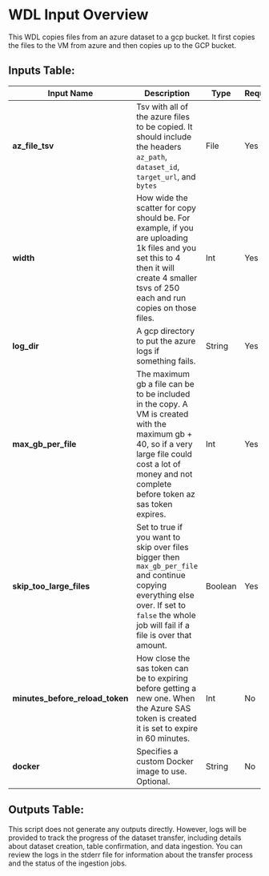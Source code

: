 # WDL Input Overview

This WDL copies files from an azure dataset to a gcp bucket. It first copies the files to the VM from azure and then copies up to the GCP bucket.

## Inputs Table:
| Input Name                      | Description                                                                                                                                                                                              | Type    | Required | Default |
|---------------------------------|----------------------------------------------------------------------------------------------------------------------------------------------------------------------------------------------------------|---------|----------|---------|
| **az_file_tsv**                 | Tsv with all of the azure files to be copied. It should include the headers `az_path`, `dataset_id`, `target_url`, and `bytes`                                                                           | File    | Yes      | N/A     |
| **width**                       | How wide the scatter for copy should be. For example, if you are uploading 1k files and you set this to 4 then it will create 4 smaller tsvs of 250 each and run copies on those files.                  | Int     | Yes      | N/A     |
| **log_dir**                     | A gcp directory to put the azure logs if something fails.                                                                                                                                                | String  | Yes      | N/A     |
| **max_gb_per_file**             | The maximum gb a file can be to be included in the copy. A VM is created with the maximum gb + 40, so if a very large file could cost a lot of money and not complete before token az sas token expires. | Int     | Yes      | N/A     |
| **skip_too_large_files**        | Set to true if you want to skip over files bigger then `max_gb_per_file` and continue copying everything else over. If set to `false` the whole job will fail if a file is over that amount.             | Boolean | Yes      | N/A     |
| **minutes_before_reload_token** | How close the sas token can be to expiring before getting a new one. When the Azure SAS token is created it is set to expire in 60 minutes.                                                              | Int     | No       | 30      |
| **docker**                      | Specifies a custom Docker image to use. Optional.                                                                                                                                                        | String  | No       | N/A     |


## Outputs Table:
This script does not generate any outputs directly. However, logs will be provided to track the progress of the dataset transfer, including details about dataset creation, table confirmation, and data ingestion. You can review the logs in the stderr file for information about the transfer process and the status of the ingestion jobs.
